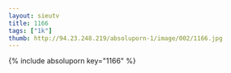 ```yaml
--- 
layout: sieutv
title: 1166
tags: ["1k"]
thumb: http://94.23.248.219/absoluporn-1/image/002/1166.jpg
---
```

{% include absoluporn key="1166" %} 
